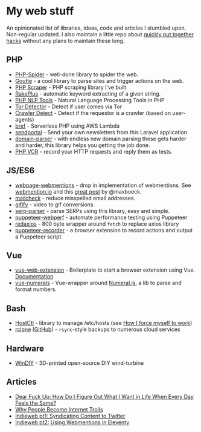 # My web stuff

An opinionated list of libraries, ideas, code and articles I stumbled upon. Non-regular updated. I also maintain a little repo about [quickly put together hacks](https://github.com/spekulatius/hacks) without any plans to maintain these long.


## PHP

- [PHP-Spider](https://github.com/mvdbos/php-spider) - well-done library to spider the web.
- [Goutte](https://github.com/FriendsOfPHP/Goutte) - a cool library to parse sites and trigger actions on the web.
- [PHP Scraper](https://github.com/spekulatius/PHPScraper) - PHP scraping library I've built
- [RakePlus](https://github.com/Donatello-za/rake-php-plus) - automatic keyword extracting of a given string.
- [PHP NLP Tools](https://github.com/angeloskath/php-nlp-tools) - Natural Language Processing Tools in PHP
- [Tor Detector](https://github.com/onlinesid/tor-detector) - Detect if user comes via Tor
- [Crawler Detect](https://github.com/JayBizzle/Crawler-Detect) - Detect if the requestor is a crawler (based on user-agents)
- [bref](https://github.com/brefphp/bref) - Serverless PHP using AWS Lambda
- [sendportal](https://github.com/mettle/sendportal) - Send your own newsletters from this Laravel application
- [domain-parser](https://github.com/jeremykendall/php-domain-parser) - with endless new domain parsing these gets harder and harder, this library helps you getting the job done.
- [PHP VCR](https://github.com/php-vcr/php-vcr) - record your HTTP requests and reply them as tests.


## JS/ES6

- [webpage-webmentions](https://github.com/voxpelli/webpage-webmentions) - drop in implementation of webmentions. See [webmention.io](https://webmention.io/) and this [great post](https://mxb.dev/blog/using-webmentions-on-static-sites/) by @maxboeck.
- [mailcheck](https://github.com/mailcheck/mailcheck) - reduce misspelled email addresses.
- [gifify](https://github.com/vvo/gifify) - video to gif conversions.
- [serp-parser](https://github.com/zlurad/serp-parser) - parse SERPs using this library, easy and simple.
- [puppeteer-webperf](https://github.com/addyosmani/puppeteer-webperf) - automate performance testing using Puppeteer
- [redaxios](https://github.com/developit/redaxios) - 800 byte wrapper around `fetch` to replace axios library
- [puppeteer-recorder](https://github.com/checkly/puppeteer-recorder) - a browser extension to record actions and output a Puppeteer script


## Vue

- [vue-web-extension](https://github.com/Kocal/vue-web-extension) - Boilerplate to start a browser extension using Vue. [Documentation](https://vue-web-extension.netlify.app/)
- [vue-numerals](https://github.com/Kocal/vue-numerals) - Vue-wrapper around [Numeral.js](http://numeraljs.com/), a lib to parse and format numbers.


## Bash

 - [HostCtl](https://github.com/guumaster/hostctl) - library to manage /etc/hosts (see [How I force myself to work](https://peterthaleikis.com/posts/how-i-force-myself-to-work/))
 - [rclone](https://rclone.org) ([GitHub](https://github.com/rclone/rclone)) - `rsync`-style backups to numerous cloud services


## Hardware

 - [WinDIY](https://github.com/Nerdiyde/WinDIY) - 3D-printed open-source DIY wind-turbine


## Articles

 - [Dear Fuck Up: How Do I Figure Out What I Want in Life When Every Day Feels the Same?](https://jezebel.com/dear-fuck-up-how-do-i-figure-out-what-i-want-in-life-w-1843295430)
 - [
Why People Become Internet Trolls
](https://dradambell.com/why-people-become-internet-trolls/)
 - [Indieweb pt1: Syndicating Content to Twitter](https://mxb.dev/blog/syndicating-content-to-twitter-with-netlify-functions/)
 - [Indieweb pt2: Using Webmentions in Eleventy](https://mxb.dev/blog/using-webmentions-on-static-sites/)

